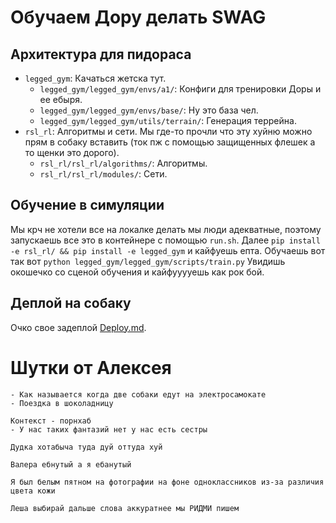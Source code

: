 # Обучаем Дору делать SWAG #

## Архитектура для пидораса ##
* `legged_gym`: Качаться жетска тут.
    - `legged_gym/legged_gym/envs/a1/`: Конфиги для тренировки Доры и ее ебыря.
    - `legged_gym/legged_gym/envs/base/`: Ну это база чел.
    - `legged_gym/legged_gym/utils/terrain/`: Генерация террейна.
* `rsl_rl`: Алгоритмы и сети. Мы где-то прочли что эту хуйню можно прям в собаку вставить (ток пж с помощью защищенных флешек а то щенки это дорого).
    - `rsl_rl/rsl_rl/algorithms/`: Алгоритмы.
    - `rsl_rl/rsl_rl/modules/`: Сети.
 
## Обучение в симуляции ##
Мы крч не хотели все на локалке делать мы люди адекватные, поэтому запускаешь все это в контейнере с помощью `run.sh`. Далее `pip install -e rsl_rl/ && pip install -e legged_gym` и кайфуешь епта.
Обучаешь вот так вот `python legged_gym/legged_gym/scripts/train.py` Увидишь окошечко со сценой обучения и кайфууууешь как рок бой.

## Деплой на собаку ##
Очко свое задеплой [Deploy.md](Deploy.md).

# Шутки от Алексея #

```
- Как называется когда две собаки едут на электросамокате
- Поездка в шоколадницу
```

```
Контекст - порнхаб
- У нас таких фантазий нет у нас есть сестры
```

```
Дудка хотабыча туда дуй оттуда хуй
```

```
Валера ебнутый а я ебанутый
```

```
Я был белым пятном на фотографии на фоне одноклассников из-за различия цвета кожи
```

```
Леша выбирай дальше слова аккуратнее мы РИДМИ пишем
```